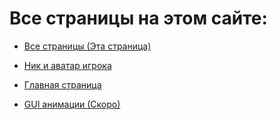 # Все страницы на этом сайте:

- [Все страницы (Эта страница)](/sitepages)

- [Ник и аватар игрока](/luarbxstudio/nicknameandavatar)

- [Главная страница](/)

- [GUI анимации (Скоро)]()
